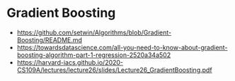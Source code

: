 # Gradient Boosting
- https://github.com/setwin/Algorithms/blob/Gradient-Boosting/README.md
- https://towardsdatascience.com/all-you-need-to-know-about-gradient-boosting-algorithm-part-1-regression-2520a34a502
- https://harvard-iacs.github.io/2020-CS109A/lectures/lecture26/slides/Lecture26_GradientBoosting.pdf
